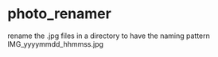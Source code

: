 photo_renamer
=============

rename the .jpg files in a directory to have the naming pattern IMG_yyyymmdd_hhmmss.jpg
